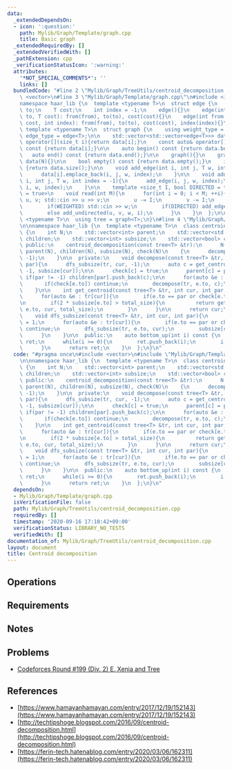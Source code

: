 ```yaml
---
data:
  _extendedDependsOn:
  - icon: ':question:'
    path: Mylib/Graph/Template/graph.cpp
    title: Basic graph
  _extendedRequiredBy: []
  _extendedVerifiedWith: []
  _pathExtension: cpp
  _verificationStatusIcon: ':warning:'
  attributes:
    '*NOT_SPECIAL_COMMENTS*': ''
    links: []
  bundledCode: "#line 2 \"Mylib/Graph/TreeUtils/centroid_decomposition.cpp\"\n#include\
    \ <vector>\n#line 3 \"Mylib/Graph/Template/graph.cpp\"\n#include <iostream>\n\n\
    namespace haar_lib {\n  template <typename T>\n  struct edge {\n    int from,\
    \ to;\n    T cost;\n    int index = -1;\n    edge(){}\n    edge(int from, int\
    \ to, T cost): from(from), to(to), cost(cost){}\n    edge(int from, int to, T\
    \ cost, int index): from(from), to(to), cost(cost), index(index){}\n  };\n\n \
    \ template <typename T>\n  struct graph {\n    using weight_type = T;\n    using\
    \ edge_type = edge<T>;\n\n    std::vector<std::vector<edge<T>>> data;\n\n    auto&\
    \ operator[](size_t i){return data[i];}\n    const auto& operator[](size_t i)\
    \ const {return data[i];}\n\n    auto begin() const {return data.begin();}\n \
    \   auto end() const {return data.end();}\n\n    graph(){}\n    graph(int N):\
    \ data(N){}\n\n    bool empty() const {return data.empty();}\n    int size() const\
    \ {return data.size();}\n\n    void add_edge(int i, int j, T w, int index = -1){\n\
    \      data[i].emplace_back(i, j, w, index);\n    }\n\n    void add_undirected(int\
    \ i, int j, T w, int index = -1){\n      add_edge(i, j, w, index);\n      add_edge(j,\
    \ i, w, index);\n    }\n\n    template <size_t I, bool DIRECTED = true, bool WEIGHTED\
    \ = true>\n    void read(int M){\n      for(int i = 0; i < M; ++i){\n        int\
    \ u, v; std::cin >> u >> v;\n        u -= I;\n        v -= I;\n        T w = 1;\n\
    \        if(WEIGHTED) std::cin >> w;\n        if(DIRECTED) add_edge(u, v, w, i);\n\
    \        else add_undirected(u, v, w, i);\n      }\n    }\n  };\n\n  template\
    \ <typename T>\n  using tree = graph<T>;\n}\n#line 4 \"Mylib/Graph/TreeUtils/centroid_decomposition.cpp\"\
    \n\nnamespace haar_lib {\n  template <typename T>\n  class centroid_decomposition\
    \ {\n    int N;\n    std::vector<int> parent;\n    std::vector<std::vector<int>>\
    \ children;\n    std::vector<int> subsize;\n    std::vector<bool> check;\n\n \
    \ public:\n    centroid_decomposition(const tree<T> &tr):\n      N(tr.size()),\
    \ parent(N), children(N), subsize(N), check(N)\n    {\n      decompose(tr, 0,\
    \ -1);\n    }\n\n  private:\n    void decompose(const tree<T> &tr, int cur, int\
    \ par){\n      dfs_subsize(tr, cur, -1);\n      auto c = get_centroid(tr, cur,\
    \ -1, subsize[cur]);\n\n      check[c] = true;\n      parent[c] = par;\n     \
    \ if(par != -1) children[par].push_back(c);\n\n      for(auto &e : tr[c]){\n \
    \       if(check[e.to]) continue;\n        decompose(tr, e.to, c);\n      }\n\
    \    }\n\n    int get_centroid(const tree<T> &tr, int cur, int par, int total_size){\n\
    \      for(auto &e : tr[cur]){\n        if(e.to == par or check[e.to]) continue;\n\
    \n        if(2 * subsize[e.to] > total_size){\n          return get_centroid(tr,\
    \ e.to, cur, total_size);\n        }\n      }\n\n      return cur;\n    }\n\n\
    \    void dfs_subsize(const tree<T> &tr, int cur, int par){\n      subsize[cur]\
    \ = 1;\n      for(auto &e : tr[cur]){\n        if(e.to == par or check[e.to])\
    \ continue;\n        dfs_subsize(tr, e.to, cur);\n        subsize[cur] += subsize[e.to];\n\
    \      }\n    }\n\n  public:\n    auto bottom_up(int i) const {\n      std::vector<int>\
    \ ret;\n      while(i >= 0){\n        ret.push_back(i);\n        i = parent[i];\n\
    \      }\n      return ret;\n    }\n  };\n}\n"
  code: "#pragma once\n#include <vector>\n#include \"Mylib/Graph/Template/graph.cpp\"\
    \n\nnamespace haar_lib {\n  template <typename T>\n  class centroid_decomposition\
    \ {\n    int N;\n    std::vector<int> parent;\n    std::vector<std::vector<int>>\
    \ children;\n    std::vector<int> subsize;\n    std::vector<bool> check;\n\n \
    \ public:\n    centroid_decomposition(const tree<T> &tr):\n      N(tr.size()),\
    \ parent(N), children(N), subsize(N), check(N)\n    {\n      decompose(tr, 0,\
    \ -1);\n    }\n\n  private:\n    void decompose(const tree<T> &tr, int cur, int\
    \ par){\n      dfs_subsize(tr, cur, -1);\n      auto c = get_centroid(tr, cur,\
    \ -1, subsize[cur]);\n\n      check[c] = true;\n      parent[c] = par;\n     \
    \ if(par != -1) children[par].push_back(c);\n\n      for(auto &e : tr[c]){\n \
    \       if(check[e.to]) continue;\n        decompose(tr, e.to, c);\n      }\n\
    \    }\n\n    int get_centroid(const tree<T> &tr, int cur, int par, int total_size){\n\
    \      for(auto &e : tr[cur]){\n        if(e.to == par or check[e.to]) continue;\n\
    \n        if(2 * subsize[e.to] > total_size){\n          return get_centroid(tr,\
    \ e.to, cur, total_size);\n        }\n      }\n\n      return cur;\n    }\n\n\
    \    void dfs_subsize(const tree<T> &tr, int cur, int par){\n      subsize[cur]\
    \ = 1;\n      for(auto &e : tr[cur]){\n        if(e.to == par or check[e.to])\
    \ continue;\n        dfs_subsize(tr, e.to, cur);\n        subsize[cur] += subsize[e.to];\n\
    \      }\n    }\n\n  public:\n    auto bottom_up(int i) const {\n      std::vector<int>\
    \ ret;\n      while(i >= 0){\n        ret.push_back(i);\n        i = parent[i];\n\
    \      }\n      return ret;\n    }\n  };\n}\n"
  dependsOn:
  - Mylib/Graph/Template/graph.cpp
  isVerificationFile: false
  path: Mylib/Graph/TreeUtils/centroid_decomposition.cpp
  requiredBy: []
  timestamp: '2020-09-16 17:10:42+09:00'
  verificationStatus: LIBRARY_NO_TESTS
  verifiedWith: []
documentation_of: Mylib/Graph/TreeUtils/centroid_decomposition.cpp
layout: document
title: Centroid decomposition
---
```


## Operations

## Requirements

## Notes

## Problems

- [Codeforces Round #199 (Div. 2) E. Xenia and Tree](https://codeforces.com/contest/342/problem/E)

## References

- [https://www.hamayanhamayan.com/entry/2017/12/19/152143](https://www.hamayanhamayan.com/entry/2017/12/19/152143)
- [http://techtipshoge.blogspot.com/2016/09/centroid-decomposition.html](http://techtipshoge.blogspot.com/2016/09/centroid-decomposition.html)
- [https://ferin-tech.hatenablog.com/entry/2020/03/06/162311](https://ferin-tech.hatenablog.com/entry/2020/03/06/162311)
